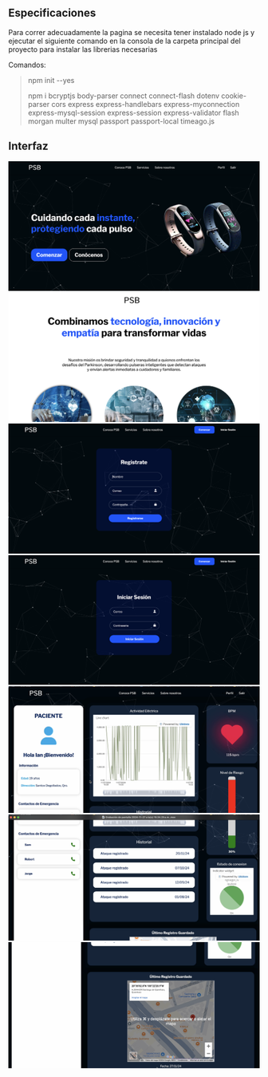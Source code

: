 ## Especificaciones
>
 Para correr adecuadamente la pagina se necesita tener instalado node js y ejecutar el siguiente comando en la consola de la carpeta principal del proyecto para instalar las librerias necesarias 
>
Comandos: 
> npm init --yes 
>
> npm i bcryptjs body-parser connect connect-flash dotenv cookie-parser cors express express-handlebars express-myconnection express-mysql-session express-session express-validator flash morgan multer mysql passport passport-local timeago.js

## Interfaz
![](./src/public/imgInterfaz/1.png)
![](./src/public/imgInterfaz/2.png)
![](./src/public/imgInterfaz/3.png)
![](./src/public/imgInterfaz/4.png)
![](./src/public/imgInterfaz/5.png)
![](./src/public/imgInterfaz/6.png)
![](./src/public/imgInterfaz/7.png)
